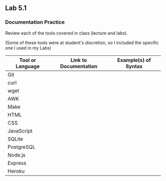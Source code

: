## Lab 5.1

### Documentation Practice

Review each of the tools covered in class (lecture and labs).

(Some of these tools were at student's discretion, so I included the specific one I used in my Labs) 




|Tool or Language|Link to Documentation|Example(s) of Syntax|
|---|---|---|
|Git|||
|curl|||
|wget|||
|AWK|||
|Make|||
|HTML|||
|CSS|||
|JavaScript|||
|SQLite|||
|PostgreSQL|||
|Node.js|||
|Express|||
|Heroku|||
